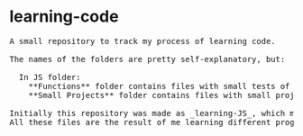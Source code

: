 # learning-code
<pre>
A small repository to track my process of learning code.

The names of the folders are pretty self-explanatory, but: 

  In JS folder:
    **Functions** folder contains files with small tests of different functions. 
    **Small Projects** folder contains files with small projects of mine which were made when I was suddenly struck with ideas for them. 

Initially this repository was made as _learning-JS_, which meant it only included projects from my process of learning JavaScript. But as I started learning other languages, I decided to just keep adding to the same repository by simply creating more folders, so now it is _learning-code_.
All these files are the result of me learning different programming languages, and were made at different times and stages of development/learning, thus some of them may heavily lack in quality. But, since the files were created for the purpose of revising some material in a categorised and short fashion, it still works.  
</pre>
